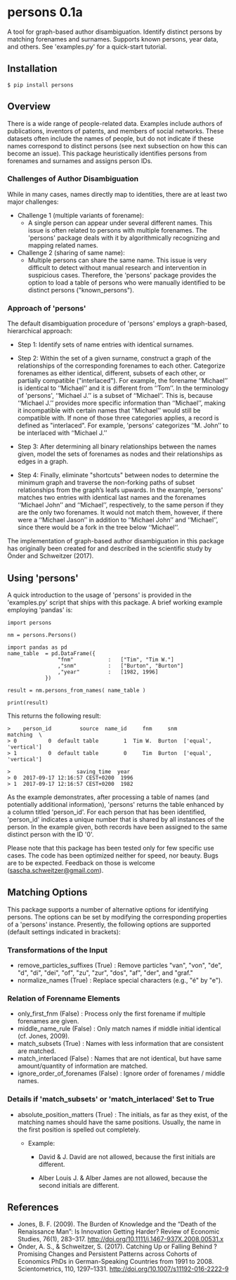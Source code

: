 # persons 0.1a
A tool for graph-based author disambiguation. Identify distinct persons by matching forenames and surnames. Supports known persons, year data, and others. See 'examples.py' for a quick-start tutorial.

## Installation

`$ pip install persons`

## Overview

There is a wide range of people-related data. Examples include authors of publications, inventors of patents, and members of social networks. These datasets often include the names of people, but do not indicate if these names correspond to distinct persons (see next subsection on how this can become an issue). This package heuristically identifies persons from forenames and surnames and assigns person IDs. 

### Challenges of Author Disambiguation

While in many cases, names directly map to identities, there are at least two major challenges: 

* Challenge 1 (multiple variants of forename):
	* A single person can appear under several different names. This issue is often related to persons with multiple forenames. The 'persons' package deals with it by algorithmically recognizing and mapping related names.
* Challenge 2 (sharing of same name):
	* Multiple persons can share the same name. This issue is very difficult to detect without manual research and intervention in suspicious cases. Therefore, the 'persons' package provides the option to load a table of persons who were manually identified to be distinct persons ("known_persons"). 

### Approach of 'persons'

The default disambiguation procedure of 'persons' employs a graph-based, hierarchical approach:

* Step 1: 
Identify sets of name entries with identical surnames. 

* Step 2: 
Within the set of a given surname, construct a graph of the relationships of the corresponding forenames to each other. Categorize forenames as either identical, different, subsets of each other, or partially compatible ("interlaced"). For example, the forename ‘‘Michael’’ is identical to ‘‘Michael’’ and it is different from ‘‘Tom’’. In the terminology of 'persons', ‘‘Michael J.’’ is a subset of ‘‘Michael’’. This is, because ‘‘Michael J.’’ provides more specific information than ‘‘Michael’’, making it incompatible with certain names that ‘‘Michael’’ would still be compatible with. If none of those three categories applies, a record is defined as "interlaced". For example, 'persons' categorizes ‘‘M. John’’ to be interlaced with ‘‘Michael J.’’

* Step 3:
After determining all binary relationships between the names given, model the sets of forenames as nodes and their relationships as edges in a graph.

* Step 4:
Finally, eliminate "shortcuts" between nodes to determine the minimum graph and traverse the non-forking paths of subset relationships from the graph’s leafs upwards. In the example, 'persons' matches two entries with identical last names and the forenames ‘‘Michael John’’ and ‘‘Michael’’, respectively, to the same person if they are the only two forenames. It would not match them, however, if there were a ‘‘Michael Jason’’ in addition to ‘‘Michael John’’ and ‘‘Michael’’, since there would be a fork in the tree below ‘‘Michael’’.

The implementation of graph-based author disambiguation in this package has originally been created for and described in the scientific study by Önder and Schweitzer (2017).

## Using 'persons'

A quick introduction to the usage of 'persons' is provided in the 'examples.py' script that ships with this package. A brief working example employing 'pandas' is:

```
import persons

nm = persons.Persons()

import pandas as pd
name_table 	= pd.DataFrame({
				"fnm" 			: 	["Tim", "Tim W."]
				,"snm" 			: 	["Burton", "Burton"]
				,"year" 		: 	[1982, 1996]
			})

result = nm.persons_from_names( name_table )

print(result)
```

This returns the following result:
```
>    person_id         source  name_id     fnm     snm               matching  \
> 0          0  default table        1  Tim W.  Burton  ['equal', 'vertical']   
> 1          0  default table        0     Tim  Burton  ['equal', 'vertical']   

>                     saving_time  year  
> 0  2017-09-17 12:16:57 CEST+0200  1996  
> 1  2017-09-17 12:16:57 CEST+0200  1982  
```

As the example demonstrates, after processing a table of names (and potentially additional information), 'persons' returns the table enhanced by a column titled 'person_id'. For each person that has been identified, 'person_id' indicates a unique number that is shared by all instances of the person. In the example given, both records have been assigned to the same distinct person with the ID '0'.

Please note that this package has been tested only for few specific use cases. The code has been optimized neither for speed, nor beauty. Bugs are to be expected. Feedback on those is welcome (sascha.schweitzer@gmail.com). 

## Matching Options

This package supports a number of alternative options for identifying persons. The options can be set by modifying the corresponding properties of a 'persons' instance. Presently, the following options are supported (default settings indicated in brackets):

### Transformations of the Input

* remove_particles_suffixes (True) 			: Remove particles "van", "von", "de", "d", "di", "dei", "of", "zu", "zur", "dos", "af", "der", and "graf."
* normalize_names (True) 						: Replace special characters (e.g., "é" by "e").

### Relation of Forenname Elements

* only_first_fnm (False) 						: Process only the first forename if multiple forenames are given.
* middle_name_rule (False) 					: Only match names if middle initial identical (cf. Jones, 2009).
* match_subsets (True) 						: Names with less information that are consistent are matched.
* match_interlaced (False)					: Names that are not identical, but have same amount/quantity of information are matched.
* ignore_order_of_forenames (False)			: Ignore order of forenames / middle names.

### Details if 'match_subsets' or 'match_interlaced' Set to True

* absolute_position_matters (True) 			: The initials, as far as they exist, of the matching names should have the same positions. Usually, the name in the first position is spelled out completely.
	* Example:

		* David 				& J. David 			are not allowed, because the first initials are different.

		* Alber Louis J.    	& Alber James 		are not allowed, because the second initials are different.

## References

* Jones, B. F. (2009). The Burden of Knowledge and the “Death of the Renaissance Man”: Is Innovation Getting Harder? Review of Economic Studies, 76(1), 283–317. http://doi.org/10.1111/j.1467-937X.2008.00531.x
* Önder, A. S., & Schweitzer, S. (2017). Catching Up or Falling Behind ? Promising Changes and Persistent Patterns across Cohorts of Economics PhDs in German-Speaking Countries from 1991 to 2008. Scientometrics, 110, 1297–1331. http://doi.org/10.1007/s11192-016-2222-9
